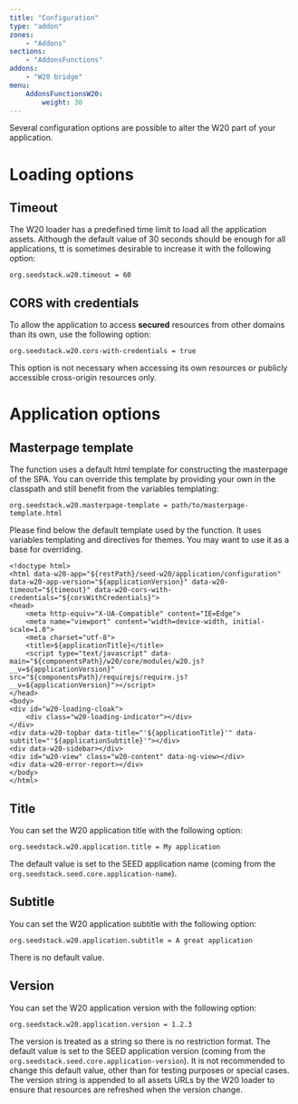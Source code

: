 ```yaml
---
title: "Configuration"
type: "addon"
zones:
    - "Addons"
sections:
    - "AddonsFunctions"
addons:
    - "W20 bridge"
menu:
    AddonsFunctionsW20:
        weight: 30
---
```


Several configuration options are possible to alter the W20 part of your application.

# Loading options

## Timeout

The W20 loader has a predefined time limit to load all the application assets. Although the default value of 30 seconds
should be enough for all applications, tt is sometimes desirable to increase it with the following option:

    org.seedstack.w20.timeout = 60

## CORS with credentials

To allow the application to access **secured** resources from other domains than its own, use the following option:

    org.seedstack.w20.cors-with-credentials = true

This option is not necessary when accessing its own resources or publicly accessible cross-origin resources only.

# Application options

## Masterpage template

The function uses a default html template for constructing the masterpage of the SPA.
You can override this template by providing your own in the classpath and still benefit from the variables templating:

    org.seedstack.w20.masterpage-template = path/to/masterpage-template.html

Please find below the default template used by the function. It uses variables templating and directives for themes. 
You may want to use it as a base for overriding. 

    <!doctype html>
    <html data-w20-app="${restPath}/seed-w20/application/configuration" data-w20-app-version="${applicationVersion}" data-w20-timeout="${timeout}" data-w20-cors-with-credentials="${corsWithCredentials}">
    <head>
        <meta http-equiv="X-UA-Compatible" content="IE=Edge">
        <meta name="viewport" content="width=device-width, initial-scale=1.0">
        <meta charset="utf-8">
        <title>${applicationTitle}</title>
        <script type="text/javascript" data-main="${componentsPath}/w20/core/modules/w20.js?__v=${applicationVersion}" src="${componentsPath}/requirejs/require.js?__v=${applicationVersion}"></script>
    </head>
    <body>
    <div id="w20-loading-cloak">
        <div class="w20-loading-indicator"></div>
    </div>
    <div data-w20-topbar data-title="'${applicationTitle}'" data-subtitle="'${applicationSubtitle}'"></div>
    <div data-w20-sidebar></div>
    <div id="w20-view" class="w20-content" data-ng-view></div>
    <div data-w20-error-report></div>
    </body>
    </html>

## Title

You can set the W20 application title with the following option:

    org.seedstack.w20.application.title = My application

The default value is set to the SEED application name (coming from the `org.seedstack.seed.core.application-name`).

## Subtitle

You can set the W20 application subtitle with the following option:

    org.seedstack.w20.application.subtitle = A great application

There is no default value.

## Version

You can set the W20 application version with the following option:

    org.seedstack.w20.application.version = 1.2.3

The version is treated as a string so there is no restriction format. The default value is set to the SEED application
version (coming from the `org.seedstack.seed.core.application-version`). It is not recommended to change this default
value, other than for testing purposes or special cases. The version string is appended to all assets URLs by the
W20 loader to ensure that resources are refreshed when the version change.
